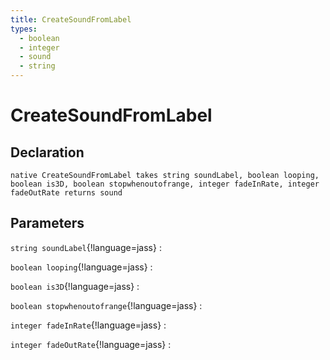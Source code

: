 ```yaml
---
title: CreateSoundFromLabel
types:
  - boolean
  - integer
  - sound
  - string
---
```


# CreateSoundFromLabel

## Declaration

```jass
native CreateSoundFromLabel takes string soundLabel, boolean looping, boolean is3D, boolean stopwhenoutofrange, integer fadeInRate, integer fadeOutRate returns sound
```

## Parameters
`string soundLabel`{!language=jass}
: 

`boolean looping`{!language=jass}
: 

`boolean is3D`{!language=jass}
: 

`boolean stopwhenoutofrange`{!language=jass}
: 

`integer fadeInRate`{!language=jass}
: 

`integer fadeOutRate`{!language=jass}
: 
